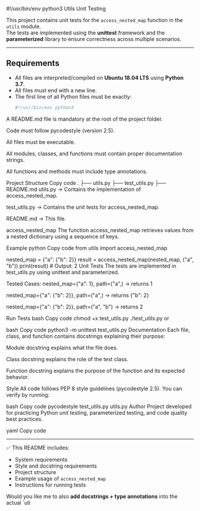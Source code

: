 #!/usr/bin/env python3
Utils Unit Testing

This project contains unit tests for the `access_nested_map` function in the `utils` module.  
The tests are implemented using the **unittest** framework and the **parameterized** library to ensure correctness across multiple scenarios.

---

## Requirements

- All files are interpreted/compiled on **Ubuntu 18.04 LTS** using **Python 3.7**.
- All files must end with a new line.
- The first line of all Python files must be exactly:
  ```bash
  #!/usr/bin/env python3
A README.md file is mandatory at the root of the project folder.

Code must follow pycodestyle (version 2.5).

All files must be executable.

All modules, classes, and functions must contain proper documentation strings.

All functions and methods must include type annotations.

Project Structure
Copy code
.
├── utils.py
├── test_utils.py
├── README.md
utils.py → Contains the implementation of access_nested_map.

test_utils.py → Contains the unit tests for access_nested_map.

README.md → This file.

access_nested_map
The function access_nested_map retrieves values from a nested dictionary using a sequence of keys.

Example
python
Copy code
from utils import access_nested_map

nested_map = {"a": {"b": 2}}
result = access_nested_map(nested_map, ("a", "b"))
print(result)  # Output: 2
Unit Tests
The tests are implemented in test_utils.py using unittest and parameterized.

Tested Cases:
nested_map={"a": 1}, path=("a",) → returns 1

nested_map={"a": {"b": 2}}, path=("a",) → returns {"b": 2}

nested_map={"a": {"b": 2}}, path=("a", "b") → returns 2

Run Tests
bash
Copy code
chmod +x test_utils.py
./test_utils.py
or

bash
Copy code
python3 -m unittest test_utils.py
Documentation
Each file, class, and function contains docstrings explaining their purpose:

Module docstring explains what the file does.

Class docstring explains the role of the test class.

Function docstring explains the purpose of the function and its expected behavior.

Style
All code follows PEP 8 style guidelines (pycodestyle 2.5).
You can verify by running:

bash
Copy code
pycodestyle test_utils.py utils.py
Author
Project developed for practicing Python unit testing, parameterized testing, and code quality best practices.

yaml
Copy code

---

✅ This README includes:
- System requirements  
- Style and docstring requirements  
- Project structure  
- Example usage of `access_nested_map`  
- Instructions for running tests  

Would you like me to also **add docstrings + type annotations** into the actual `uti

